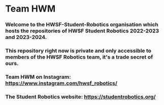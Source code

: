 # Team HWM

### Welcome to the HWSF-Student-Robotics organisation which hosts the repositories of HWSF Student Robotics 2022-2023 and 2023-2024.
### This repository right now is private and only accessible to members of the HWSF Robotics team, it's a trade secret of ours.

### Team HWM on Instagram: https://www.instagram.com/hwsf_robotics/
### The Student Robotics website: https://studentrobotics.org/
